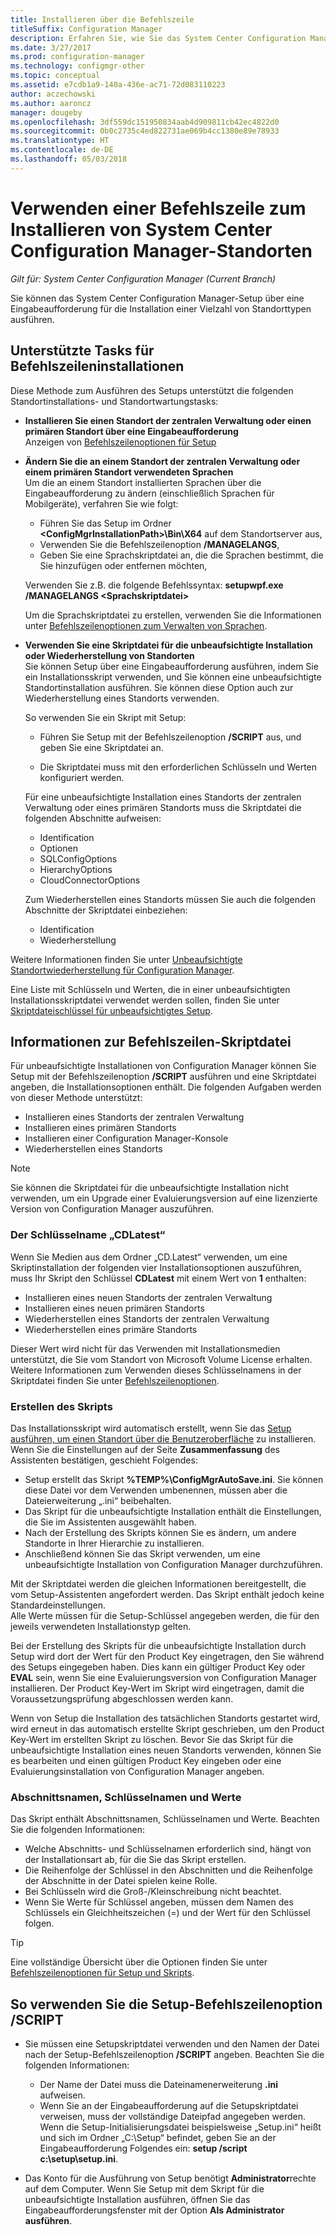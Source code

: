 ```yaml
---
title: Installieren über die Befehlszeile
titleSuffix: Configuration Manager
description: Erfahren Sie, wie Sie das System Center Configuration Manager-Setup über eine Eingabeaufforderung für eine Vielzahl von Standortinstallationen ausführen.
ms.date: 3/27/2017
ms.prod: configuration-manager
ms.technology: configmgr-other
ms.topic: conceptual
ms.assetid: e7cdb1a9-140a-436e-ac71-72d083110223
author: aczechowski
ms.author: aaroncz
manager: dougeby
ms.openlocfilehash: 3df559dc151950834aab4d909811cb42ec4822d0
ms.sourcegitcommit: 0b0c2735c4ed822731ae069b4cc1380e89e78933
ms.translationtype: HT
ms.contentlocale: de-DE
ms.lasthandoff: 05/03/2018
---
```

# <a name="use-a-command-line-to-install-system-center-configuration-manager-sites"></a>Verwenden einer Befehlszeile zum Installieren von System Center Configuration Manager-Standorten

*Gilt für: System Center Configuration Manager (Current Branch)*

 Sie können das System Center Configuration Manager-Setup über eine Eingabeaufforderung für die Installation einer Vielzahl von Standorttypen ausführen.

## <a name="supported-tasks-for-command-line-installations"></a>Unterstützte Tasks für Befehlszeileninstallationen
 Diese Methode zum Ausführen des Setups unterstützt die folgenden Standortinstallations- und Standortwartungstasks:

-   **Installieren Sie einen Standort der zentralen Verwaltung oder einen primären Standort über eine Eingabeaufforderung**  
  Anzeigen von [Befehlszeilenoptionen für Setup](../../../../core/servers/deploy/install/command-line-options-for-setup.md)

-  **Ändern Sie die an einem Standort der zentralen Verwaltung oder einem primären Standort verwendeten Sprachen**  
    Um die an einem Standort installierten Sprachen über die Eingabeaufforderung zu ändern (einschließlich Sprachen für Mobilgeräte), verfahren Sie wie folgt:  

     -   Führen Sie das Setup im Ordner **&lt;ConfigMgrInstallationPath\>\Bin\X64** auf dem Standortserver aus,
     -   Verwenden Sie die Befehlszeilenoption **/MANAGELANGS**,
     -   Geben Sie eine Sprachskriptdatei an, die die Sprachen bestimmt, die Sie hinzufügen oder entfernen möchten,  

    Verwenden Sie z.B. die folgende Befehlssyntax: **setupwpf.exe /MANAGELANGS &lt;Sprachskriptdatei\>**  

    Um die Sprachskriptdatei zu erstellen, verwenden Sie die Informationen unter [Befehlszeilenoptionen zum Verwalten von Sprachen](../../../../core/servers/deploy/install/command-line-options-for-setup.md#bkmk_Lang).  

-  **Verwenden Sie eine Skriptdatei für die unbeaufsichtigte Installation oder Wiederherstellung von Standorten**  
    Sie können Setup über eine Eingabeaufforderung ausführen, indem Sie ein Installationsskript verwenden, und Sie können eine unbeaufsichtigte Standortinstallation ausführen. Sie können diese Option auch zur Wiederherstellung eines Standorts verwenden.    

    So verwenden Sie ein Skript mit Setup:  

    -   Führen Sie Setup mit der Befehlszeilenoption **/SCRIPT** aus, und geben Sie eine Skriptdatei an.  

    -   Die Skriptdatei muss mit den erforderlichen Schlüsseln und Werten konfiguriert werden.  

    Für eine unbeaufsichtigte Installation eines Standorts der zentralen Verwaltung oder eines primären Standorts muss die Skriptdatei die folgenden Abschnitte aufweisen:  

    -   Identification    
    -   Optionen    
    -   SQLConfigOptions    
      -   HierarchyOptions    
    -   CloudConnectorOptions   

    Zum Wiederherstellen eines Standorts müssen Sie auch die folgenden Abschnitte der Skriptdatei einbeziehen:  

    -   Identification  
    -   Wiederherstellung

Weitere Informationen finden Sie unter [Unbeaufsichtigte Standortwiederherstellung für Configuration Manager](/sccm/protect/understand/unattended-recovery).  

Eine Liste mit Schlüsseln und Werten, die in einer unbeaufsichtigten Installationsskriptdatei verwendet werden sollen, finden Sie unter [Skriptdateischlüssel für unbeaufsichtigtes Setup](../../../../core/servers/deploy/install/command-line-options-for-setup.md#bkmk_Unattended).  

## <a name="about-the-command-line-script-file"></a>Informationen zur Befehlszeilen-Skriptdatei  
 Für unbeaufsichtigte Installationen von Configuration Manager können Sie Setup mit der Befehlszeilenoption **/SCRIPT** ausführen und eine Skriptdatei angeben, die Installationsoptionen enthält. Die folgenden Aufgaben werden von dieser Methode unterstützt:  

-   Installieren eines Standorts der zentralen Verwaltung  
-   Installieren eines primären Standorts  
-   Installieren einer Configuration Manager-Konsole  
-   Wiederherstellen eines Standorts  

> [!NOTE]  
>  Sie können die Skriptdatei für die unbeaufsichtigte Installation nicht verwenden, um ein Upgrade einer Evaluierungsversion auf eine lizenzierte Version von Configuration Manager auszuführen.  

### <a name="the-cdlatest-key-name"></a>Der Schlüsselname „CDLatest“
Wenn Sie Medien aus dem Ordner „CD.Latest“ verwenden, um eine Skriptinstallation der folgenden vier Installationsoptionen auszuführen, muss Ihr Skript den Schlüssel **CDLatest** mit einem Wert von **1** enthalten:
- Installieren eines neuen Standorts der zentralen Verwaltung
- Installieren eines neuen primären Standorts
- Wiederherstellen eines Standorts der zentralen Verwaltung
- Wiederherstellen eines primäre Standorts

Dieser Wert wird nicht für das Verwenden mit Installationsmedien unterstützt, die Sie vom Standort von Microsoft Volume License erhalten.
Weitere Informationen zum Verwenden dieses Schlüsselnamens in der Skriptdatei finden Sie unter [Befehlszeilenoptionen](/sccm/core/servers/deploy/install/command-line-options-for-setup).



### <a name="create-the-script"></a>Erstellen des Skripts
Das Installationsskript wird automatisch erstellt, wenn Sie das [Setup ausführen, um einen Standort über die Benutzeroberfläche](../../../../core/servers/deploy/install/use-the-setup-wizard-to-install-sites.md) zu installieren.  Wenn Sie die Einstellungen auf der Seite **Zusammenfassung** des Assistenten bestätigen, geschieht Folgendes:  

-   Setup erstellt das Skript **%TEMP%\ConfigMgrAutoSave.ini**.  Sie können diese Datei vor dem Verwenden umbenennen, müssen aber die Dateierweiterung „.ini“ beibehalten.  
-   Das Skript für die unbeaufsichtigte Installation enthält die Einstellungen, die Sie im Assistenten ausgewählt haben.  
-   Nach der Erstellung des Skripts können Sie es ändern, um andere Standorte in Ihrer Hierarchie zu installieren.  
-   Anschließend können Sie das Skript verwenden, um eine unbeaufsichtigte Installation von Configuration Manager durchzuführen.  

Mit der Skriptdatei werden die gleichen Informationen bereitgestellt, die vom Setup-Assistenten angefordert werden. Das Skript enthält jedoch keine Standardeinstellungen.   
Alle Werte müssen für die Setup-Schlüssel angegeben werden, die für den jeweils verwendeten Installationstyp gelten.   

Bei der Erstellung des Skripts für die unbeaufsichtigte Installation durch Setup wird dort der Wert für den Product Key eingetragen, den Sie während des Setups eingegeben haben. Dies kann ein gültiger Product Key oder **EVAL** sein, wenn Sie eine Evaluierungsversion von Configuration Manager installieren. Der Product Key-Wert im Skript wird eingetragen, damit die Voraussetzungsprüfung abgeschlossen werden kann.   

Wenn von Setup die Installation des tatsächlichen Standorts gestartet wird, wird erneut in das automatisch erstellte Skript geschrieben, um den Product Key-Wert im erstellten Skript zu löschen. Bevor Sie das Skript für die unbeaufsichtigte Installation eines neuen Standorts verwenden, können Sie es bearbeiten und einen gültigen Product Key eingeben oder eine Evaluierungsinstallation von Configuration Manager angeben.  

### <a name="section-names-key-names-and-values"></a>Abschnittsnamen, Schlüsselnamen und Werte
Das Skript enthält Abschnittsnamen, Schlüsselnamen und Werte. Beachten Sie die folgenden Informationen:
-   Welche Abschnitts- und Schlüsselnamen erforderlich sind, hängt von der Installationsart ab, für die Sie das Skript erstellen.
-   Die Reihenfolge der Schlüssel in den Abschnitten und die Reihenfolge der Abschnitte in der Datei spielen keine Rolle.     
-   Bei Schlüsseln wird die Groß-/Kleinschreibung nicht beachtet.  
-   Wenn Sie Werte für Schlüssel angeben, müssen dem Namen des Schlüssels ein Gleichheitszeichen (=) und der Wert für den Schlüssel folgen.    

> [!TIP]  
>  Eine vollständige Übersicht über die Optionen finden Sie unter [Befehlszeilenoptionen für Setup und Skripts](../../../../core/servers/deploy/install/command-line-options-for-setup.md).  

## <a name="use-the-script-setup-command-line-option"></a>So verwenden Sie die Setup-Befehlszeilenoption /SCRIPT

-   Sie müssen eine Setupskriptdatei verwenden und den Namen der Datei nach der Setup-Befehlszeilenoption **/SCRIPT** angeben. Beachten Sie die folgenden Informationen:   
    -   Der Name der Datei muss die Dateinamenerweiterung **.ini** aufweisen.  
    -   Wenn Sie an der Eingabeaufforderung auf die Setupskriptdatei verweisen, muss der vollständige Dateipfad angegeben werden. Wenn die Setup-Initialisierungsdatei beispielsweise „Setup.ini“ heißt und sich im Ordner „C:\Setup“ befindet, geben Sie an der Eingabeaufforderung Folgendes ein:  **setup /script c:\setup\setup.ini**.  

-   Das Konto für die Ausführung von Setup benötigt **Administrator**rechte auf dem Computer. Wenn Sie Setup mit dem Skript für die unbeaufsichtigte Installation ausführen, öffnen Sie das Eingabeaufforderungsfenster mit der Option **Als Administrator ausführen**.   
